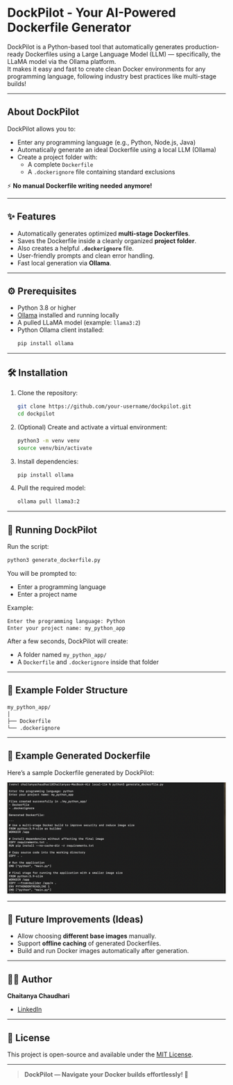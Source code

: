 # DockPilot - Your AI-Powered Dockerfile Generator

DockPilot is a Python-based tool that automatically generates production-ready Dockerfiles using a Large Language Model (LLM) — specifically, the LLaMA model via the Ollama platform.  
It makes it easy and fast to create clean Docker environments for any programming language, following industry best practices like multi-stage builds!

---

##  About DockPilot

DockPilot allows you to:

- Enter any programming language (e.g., Python, Node.js, Java)
- Automatically generate an ideal Dockerfile using a local LLM (Ollama)
- Create a project folder with:
  - A complete `Dockerfile`
  - A `.dockerignore` file containing standard exclusions

⚡ **No manual Dockerfile writing needed anymore!**

---

## ✨ Features

- Automatically generates optimized **multi-stage Dockerfiles**.
- Saves the Dockerfile inside a cleanly organized **project folder**.
- Also creates a helpful **`.dockerignore`** file.
- User-friendly prompts and clean error handling.
- Fast local generation via **Ollama**.

---

## ⚙️ Prerequisites

- Python 3.8 or higher
- [Ollama](https://ollama.com/) installed and running locally
- A pulled LLaMA model (example: `llama3:2`)
- Python Ollama client installed:
  ```bash
  pip install ollama
  ```

---

## 🛠 Installation

1. Clone the repository:
   ```bash
   git clone https://github.com/your-username/dockpilot.git
   cd dockpilot
   ```

2. (Optional) Create and activate a virtual environment:
   ```bash
   python3 -m venv venv
   source venv/bin/activate
   ```

3. Install dependencies:
   ```bash
   pip install ollama
   ```

4. Pull the required model:
   ```bash
   ollama pull llama3:2
   ```

---

## 🚀 Running DockPilot

Run the script:
```bash
python3 generate_dockerfile.py
```

You will be prompted to:
- Enter a programming language
- Enter a project name

Example:
```
Enter the programming language: Python
Enter your project name: my_python_app
```

After a few seconds, DockPilot will create:
- A folder named `my_python_app/`
- A `Dockerfile` and `.dockerignore` inside that folder

---

## 📂 Example Folder Structure

```
my_python_app/
│
├── Dockerfile
└── .dockerignore
```

---

## 🎯 Example Generated Dockerfile

Here’s a sample Dockerfile generated by DockPilot:

![Generated Dockerfile Example](assets/output.png)

---

## 🚧 Future Improvements (Ideas)

- Allow choosing **different base images** manually.
- Support **offline caching** of generated Dockerfiles.
- Build and run Docker images automatically after generation.

---

## 🧑‍💻 Author

**Chaitanya Chaudhari**

- [LinkedIn](https://www.linkedin.com/in/chaudhari-chaitanya)

---

## 📄 License

This project is open-source and available under the [MIT License](LICENSE).

---

> **DockPilot — Navigate your Docker builds effortlessly! 🚢**
